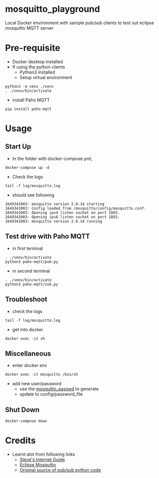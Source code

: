 # mosquitto_playground
Local Docker environment with sample pub/sub clients to test out eclipse mosquitto MQTT server

# Pre-requisite
* Docker desktop installed
* If using the python clients
  * Python3 installed
  * Setup virtual environment
```
python3 -m venv ./venv
. ./venv/bin/activate
```
  * install Paho MQTT
```
pip install paho-mqtt
```

# Usage
## Start Up
* In the folder with docker-compose.yml,
```
docker-compose up -d
```
* Check the logs
```
tail -f log/mosquitto.log
```
  * should see following
```
1649341003: mosquitto version 2.0.14 starting
1649341003: Config loaded from /mosquitto/config/mosquitto.conf.
1649341003: Opening ipv4 listen socket on port 1883.
1649341003: Opening ipv6 listen socket on port 1883.
1649341003: mosquitto version 2.0.14 running
```


## Test drive with Paho MQTT
* in first terminal
```
. ./venv/bin/activate
python3 paho-mqtt/pub.py
```
* in second terminal
```
. ./venv/bin/activate
python3 paho-mqtt/sub.py
```

## Troubleshoot
* check the logs
```
tail -f log/mosquitto.log
```

* get into docker
```
docker exec -it sh
```

## Miscellaneous
* enter docker env
```
docker exec -it mosquitto /bin/sh
```
* add new user/password
  * use the [mosquitto_passwd](https://mosquitto.org/man/mosquitto_passwd-1.html) to generate
  * update to config/password_file

## Shut Down
```
docker-compose down
```

# Credits
* Learnt alot from following links
  * [Steve's Internet Guide](http://www.steves-internet-guide.com/into-mqtt-python-client/)
  * [Eclipse Mosquitto](https://mosquitto.org/)
  * [Original source of pub/sub python code](https://www.codestudyblog.com/sfb2109a/0906142542.html)
